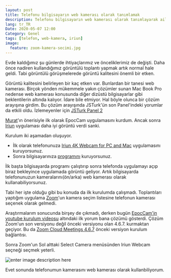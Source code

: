 ```yaml
---
layout: post
title: Telefonu bilgisayarın web kamerası olarak tanımlamak
description: Telefonu bilgisayarın web kamerası olarak tanımlayarak aile bütçesine katkıda bulunmak :)
lang: tr_TR
Date: 2020-05-07 12:00
Category: Genel
tags: [telefon, web-kamera, iriun]
image:
  feature: zoom-kamera-secimi.jpg
---
```


Evde kaldığımız şu günlerde ihtiyaçlarımız ve önceliklerimiz de değişti. Daha önce nadiren kullandığımız görüntülü toplantı yapmak artık normal hale geldi. Tabi görüntülü görüşmelerede görüntü kalitesini önemli bir etken.

Görüntü kalitesini belirleyen bir kaç etken var. Bunlardan bir tanesi web kamerası. Birçok yönden mükemmele yakın çözümler sunan Mac Book Pro nedense web kamerası konusunda diğer dizüstü bilgisayarlar gibi beklentilerin altında kalıyor. İdare bile etmiyor. Hal böyle olunca bir çözüm arayışına girdim. Bu çözüm arayışında JSTurk'ün son Panel'indeki yorumlar da etkili oldu. İzlemeyenler için [JSTurk Panel 2](https://www.youtube.com/watch?v=E89qnB4u2ZM)

[Murat](twitter.com/muratcorlu)'ın önerisiyle ilk olarak EpocCam uygulamasını kurdum. Ancak sonra [Iriun](https://iriun.com/) uygulaması daha iyi görüntü verdi sanki. 

Kurulum iki aşamadan oluşuyor. 

 - İlk olarak telefonunuza [Iriun 4K Webcam for PC and Mac](https://play.google.com/store/apps/details?id=com.jacksoftw.webcam&hl=en_US) uygulamasını kuruyorsunuz. 
 - Sonra bilgisayarınıza [programını](https://iriun.com/) kuruyorsunuz.

İlk başta bilgisayarda programı çalıştırıp sonra telefonda uygulamayı açıp biraz bekleyince uygulamada görüntü geliyor. Artık bilgisayarda telefonunuzun kameralarını(ön/arka) web kamerası olarak kullanabiliyorsunuz. 

Tabi her işte olduğu gibi bu konuda da ilk kurulumda çalışmadı. Toplantıları yaptığım uygulama [Zoom](https://zoom.us/)'un kamera seçim listesine telefonun kamerası seçenek olarak gelmedi.

Araştırmalarım sonucunda birşey de çıkmadı, derken bugün [EpocCam'in youtube kurulum videosu](https://www.youtube.com/watch?v=J1hZJr4hcPY) altındaki ilk yorum bana çözümü gösterdi. Çözüm Zoom'un son versiyonu değil önceki versiyonu olan 4.6.7. kurmaktan geçiyor. Bu da [Zoom Cloud Meetings 4.6.7](https://zoom.en.uptodown.com/mac/download/2203698) önceki versiyon kurulum bağlantısı.

Sonra Zoom'un Sol alttaki Select Camera menüsünden Iriun Webcam seçneği seçmek yeterli.

![enter image description here](https://fatihhayrioglu.com/images/zoom-kamera-secimi.jpg)

Evet sonunda telefonumun kamerasını web kamerası olarak kullanbiliyorum.